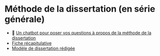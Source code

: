 # Méthode de la dissertation (en série générale)

- 🤖 [Un chatbot pour poser vos questions à propos de la méthode de la dissertation](https://eyssette.github.io/chatMD/#dissertation-philo)
- [Fiche récapitulative](https://nuage03.apps.education.fr/index.php/s/GBPDRWzA3qaBnPR)
- [Modèle de dissertation rédigée](https://nuage03.apps.education.fr/index.php/s/eYqNySWem5jAagt)